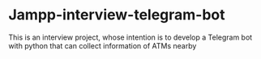 # Jampp-interview-telegram-bot
This is an interview project, whose intention is to develop a Telegram bot with python that can collect information of ATMs nearby
